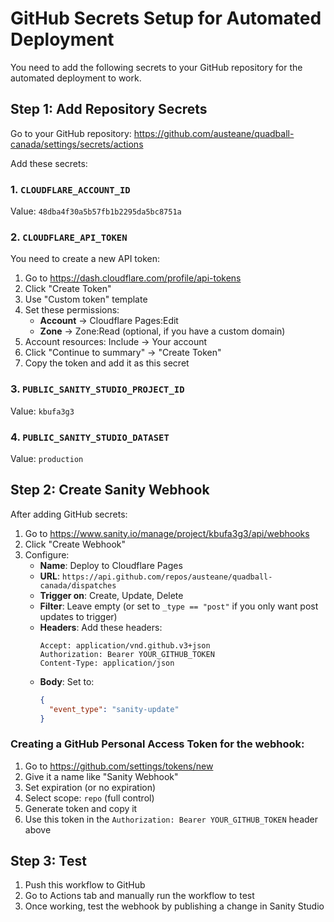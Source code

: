 # GitHub Secrets Setup for Automated Deployment

You need to add the following secrets to your GitHub repository for the automated deployment to work.

## Step 1: Add Repository Secrets

Go to your GitHub repository: https://github.com/austeane/quadball-canada/settings/secrets/actions

Add these secrets:

### 1. `CLOUDFLARE_ACCOUNT_ID`
Value: `48dba4f30a5b57fb1b2295da5bc8751a`

### 2. `CLOUDFLARE_API_TOKEN`
You need to create a new API token:
1. Go to https://dash.cloudflare.com/profile/api-tokens
2. Click "Create Token"
3. Use "Custom token" template
4. Set these permissions:
   - **Account** → Cloudflare Pages:Edit
   - **Zone** → Zone:Read (optional, if you have a custom domain)
5. Account resources: Include → Your account
6. Click "Continue to summary" → "Create Token"
7. Copy the token and add it as this secret

### 3. `PUBLIC_SANITY_STUDIO_PROJECT_ID`
Value: `kbufa3g3`

### 4. `PUBLIC_SANITY_STUDIO_DATASET`
Value: `production`

## Step 2: Create Sanity Webhook

After adding GitHub secrets:

1. Go to https://www.sanity.io/manage/project/kbufa3g3/api/webhooks
2. Click "Create Webhook"
3. Configure:
   - **Name**: Deploy to Cloudflare Pages
   - **URL**: `https://api.github.com/repos/austeane/quadball-canada/dispatches`
   - **Trigger on**: Create, Update, Delete
   - **Filter**: Leave empty (or set to `_type == "post"` if you only want post updates to trigger)
   - **Headers**: Add these headers:
     ```
     Accept: application/vnd.github.v3+json
     Authorization: Bearer YOUR_GITHUB_TOKEN
     Content-Type: application/json
     ```
   - **Body**: Set to:
     ```json
     {
       "event_type": "sanity-update"
     }
     ```

### Creating a GitHub Personal Access Token for the webhook:

1. Go to https://github.com/settings/tokens/new
2. Give it a name like "Sanity Webhook"
3. Set expiration (or no expiration)
4. Select scope: `repo` (full control)
5. Generate token and copy it
6. Use this token in the `Authorization: Bearer YOUR_GITHUB_TOKEN` header above

## Step 3: Test

1. Push this workflow to GitHub
2. Go to Actions tab and manually run the workflow to test
3. Once working, test the webhook by publishing a change in Sanity Studio